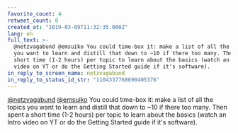 ```yaml
---
favorite_count: 4
retweet_count: 0
created_at: "2019-03-09T11:32:35.000Z"
lang: en
full_text: >-
  @netzvagabund @emsuiko You could time-box it: make a list of all the topics
  you want to learn and distill that down to ~10 if there too many. Then spent a
  short time (1-2 hours) per topic to learn about the basics (watch an Intro
  video on YT or do the Getting Started guide if it's software).
in_reply_to_screen_name: netzvagabund
in_reply_to_status_id_str: "1104337768690405376"
---
```


[@netzvagabund](https://twitter.com/netzvagabund)
[@emsuiko](https://twitter.com/emsuiko) You could time-box it: make a list of
all the topics you want to learn and distill that down to ~10 if there too many.
Then spent a short time (1-2 hours) per topic to learn about the basics (watch
an Intro video on YT or do the Getting Started guide if it's software).
